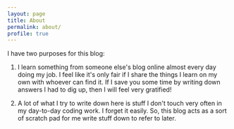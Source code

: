 ```yaml
---
layout: page
title: About
permalink: about/
profile: true
---
```


I have two purposes for this blog:

1. I learn something from someone else's blog online almost every day
doing my job.  I feel like it's only fair if I share the things I learn
on my own with whoever can find it.  If I save you some time by writing
down answers I had to dig up, then I will feel very gratified!

1. A lot of what I try to write down here is stuff I don't touch very often
in my day-to-day coding work.  I forget it easily.  So, this blog acts
as a sort of scratch pad for me write stuff down to refer to later.